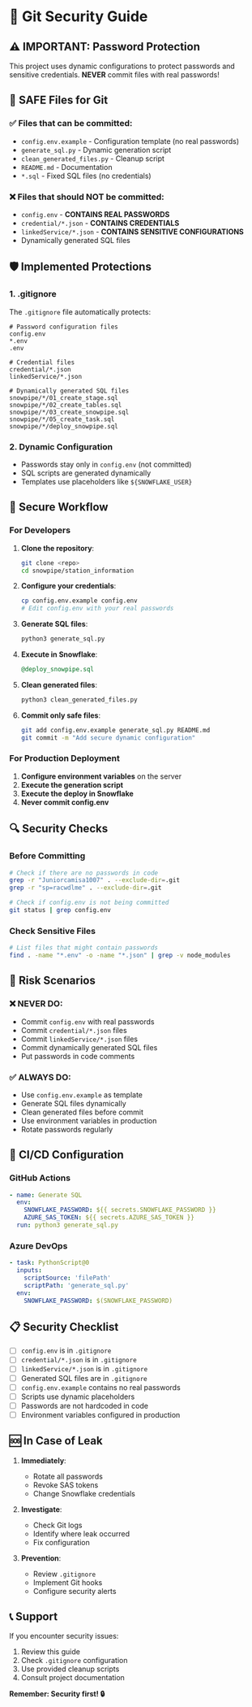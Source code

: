 # 🔐 Git Security Guide

## ⚠️ IMPORTANT: Password Protection

This project uses dynamic configurations to protect passwords and sensitive credentials. **NEVER** commit files with real passwords!

## 📁 SAFE Files for Git

### ✅ Files that can be committed:
- `config.env.example` - Configuration template (no real passwords)
- `generate_sql.py` - Dynamic generation script
- `clean_generated_files.py` - Cleanup script
- `README.md` - Documentation
- `*.sql` - Fixed SQL files (no credentials)

### ❌ Files that should NOT be committed:
- `config.env` - **CONTAINS REAL PASSWORDS**
- `credential/*.json` - **CONTAINS CREDENTIALS**
- `linkedService/*.json` - **CONTAINS SENSITIVE CONFIGURATIONS**
- Dynamically generated SQL files

## 🛡️ Implemented Protections

### 1. .gitignore
The `.gitignore` file automatically protects:
```gitignore
# Password configuration files
config.env
*.env
.env

# Credential files
credential/*.json
linkedService/*.json

# Dynamically generated SQL files
snowpipe/*/01_create_stage.sql
snowpipe/*/02_create_tables.sql
snowpipe/*/03_create_snowpipe.sql
snowpipe/*/05_create_task.sql
snowpipe/*/deploy_snowpipe.sql
```

### 2. Dynamic Configuration
- Passwords stay only in `config.env` (not committed)
- SQL scripts are generated dynamically
- Templates use placeholders like `${SNOWFLAKE_USER}`

## 🚀 Secure Workflow

### For Developers

1. **Clone the repository**:
   ```bash
   git clone <repo>
   cd snowpipe/station_information
   ```

2. **Configure your credentials**:
   ```bash
   cp config.env.example config.env
   # Edit config.env with your real passwords
   ```

3. **Generate SQL files**:
   ```bash
   python3 generate_sql.py
   ```

4. **Execute in Snowflake**:
   ```sql
   @deploy_snowpipe.sql
   ```

5. **Clean generated files**:
   ```bash
   python3 clean_generated_files.py
   ```

6. **Commit only safe files**:
   ```bash
   git add config.env.example generate_sql.py README.md
   git commit -m "Add secure dynamic configuration"
   ```

### For Production Deployment

1. **Configure environment variables** on the server
2. **Execute the generation script**
3. **Execute the deploy in Snowflake**
4. **Never commit config.env**

## 🔍 Security Checks

### Before Committing

```bash
# Check if there are no passwords in code
grep -r "Juniorcamisa1007" . --exclude-dir=.git
grep -r "sp=racwdlme" . --exclude-dir=.git

# Check if config.env is not being committed
git status | grep config.env
```

### Check Sensitive Files

```bash
# List files that might contain passwords
find . -name "*.env" -o -name "*.json" | grep -v node_modules
```

## 🚨 Risk Scenarios

### ❌ NEVER DO:
- Commit `config.env` with real passwords
- Commit `credential/*.json` files
- Commit `linkedService/*.json` files
- Commit dynamically generated SQL files
- Put passwords in code comments

### ✅ ALWAYS DO:
- Use `config.env.example` as template
- Generate SQL files dynamically
- Clean generated files before commit
- Use environment variables in production
- Rotate passwords regularly

## 🔧 CI/CD Configuration

### GitHub Actions
```yaml
- name: Generate SQL
  env:
    SNOWFLAKE_PASSWORD: ${{ secrets.SNOWFLAKE_PASSWORD }}
    AZURE_SAS_TOKEN: ${{ secrets.AZURE_SAS_TOKEN }}
  run: python3 generate_sql.py
```

### Azure DevOps
```yaml
- task: PythonScript@0
  inputs:
    scriptSource: 'filePath'
    scriptPath: 'generate_sql.py'
  env:
    SNOWFLAKE_PASSWORD: $(SNOWFLAKE_PASSWORD)
```

## 📋 Security Checklist

- [ ] `config.env` is in `.gitignore`
- [ ] `credential/*.json` is in `.gitignore`
- [ ] `linkedService/*.json` is in `.gitignore`
- [ ] Generated SQL files are in `.gitignore`
- [ ] `config.env.example` contains no real passwords
- [ ] Scripts use dynamic placeholders
- [ ] Passwords are not hardcoded in code
- [ ] Environment variables configured in production

## 🆘 In Case of Leak

1. **Immediately**:
   - Rotate all passwords
   - Revoke SAS tokens
   - Change Snowflake credentials

2. **Investigate**:
   - Check Git logs
   - Identify where leak occurred
   - Fix configuration

3. **Prevention**:
   - Review `.gitignore`
   - Implement Git hooks
   - Configure security alerts

## 📞 Support

If you encounter security issues:
1. Review this guide
2. Check `.gitignore` configuration
3. Use provided cleanup scripts
4. Consult project documentation

**Remember: Security first! 🔒** 